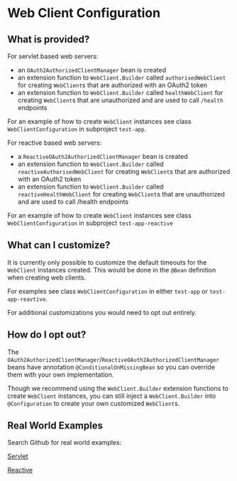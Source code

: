 # Web Client Configuration

## What is provided?

For servlet based web servers:
* an `OAuth2AuthorizedClientManager` bean is created
* an extension function to `WebClient.Builder` called `authorisedWebClient` for creating `WebClient`s that are authorized with an OAuth2 token
* an extension function to `WebClient.Builder` called `healthWebClient` for creating `WebClient`s that are unauthorized and are used to call `/health` endpoints

For an example of how to create `WebClient` instances see class `WebClientConfiguration` in subproject `test-app`.

For reactive based web servers:
* a `ReactiveOAuth2AuthorizedClientManager` bean is created
* an extension function to `WebClient.Builder` called `reactiveAuthorisedWebClient` for creating `WebClient`s that are authorized with an OAuth2 token
* an extension function to `WebClient.Builder` called `reactiveHealthWebClient` for creating `WebClient`s that are unauthorized and are used to call /health endpoints

For an example of how to create `WebClient` instances see class `WebClientConfiguration` in subproject `test-app-reactive`

## What can I customize?

It is currently only possible to customize the default timeouts for the `WebClient` instances created. This would be done in the `@Bean` definition when creating web clients.

For examples see class `WebClientConfiguration` in either `test-app` or `test-app-reavtive`.

For additional customizations you would need to opt out entirely.

## How do I opt out?

The `OAuth2AuthorizedClientManager`/`ReactiveOAuth2AuthorizedClientManager` beans have annotation `@ConditionalOnMissingBean` so you can override them with your own implementation.

Though we recommend using the `WebClient.Builder` extension functions to create `WebClient` instances, you can still inject a `WebClient.Builder` into `@Configuration` to create your own customized `WebClient`s.

## Real World Examples

Search Github for real world examples:

[Servlet](https://github.com/search?q=org%3Aministryofjustice+uk.gov.justice.hmpps.kotlin.auth.authorisedWebClient&type=code)

[Reactive](https://github.com/search?q=org%3Aministryofjustice+uk.gov.justice.hmpps.kotlin.auth.reactiveAuthorisedWebClient&type=code)